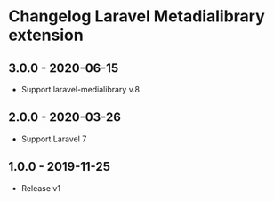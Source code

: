 # Changelog Laravel Metadialibrary extension

## 3.0.0 - 2020-06-15

- Support laravel-medialibrary v.8

## 2.0.0 - 2020-03-26

- Support Laravel 7

## 1.0.0 - 2019-11-25

- Release v1
